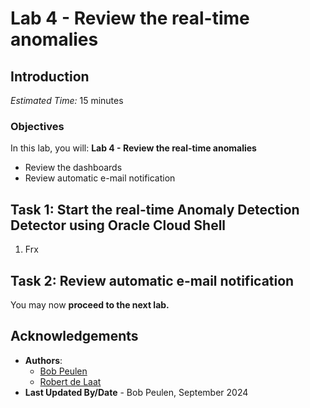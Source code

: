 # Lab 4 - Review the real-time anomalies

## Introduction



*Estimated Time:* 15 minutes

### Objectives

In this lab, you will:
**Lab 4 - Review the real-time anomalies**
* Review the dashboards
* Review automatic e-mail notification


## Task 1: Start the real-time Anomaly Detection Detector using Oracle Cloud Shell

1.	Frx


## Task 2: Review automatic e-mail notification




You may now **proceed to the next lab.**

## Acknowledgements
* **Authors**:
    * [Bob Peulen](https://www.linkedin.com/in/bobpeulen/)
    * [Robert de Laat](https://www.linkedin.com/in/rdelaat/) 
* **Last Updated By/Date** - Bob Peulen, September 2024
